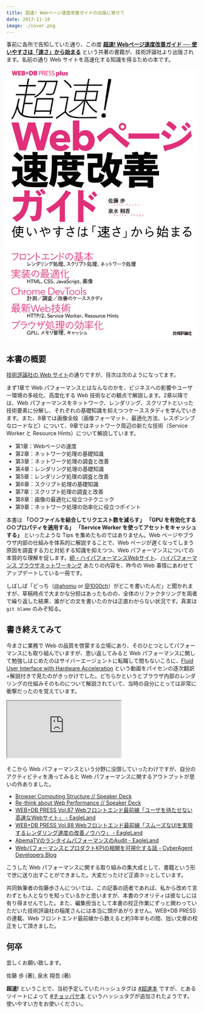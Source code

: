 ```yaml
---
title: 超速! Webページ速度改善ガイドの出版に寄せて
date: 2017-11-18
image: ./cover.png
---
```


事前に各所で告知していた通り、この度 **[超速! Webページ速度改善ガイド ── 使いやすさは「速さ」から始まる](https://www.amazon.co.jp/dp/477419400X/?tag=1000ch-22)** という共著の書籍が、技術評論社より出版されます。名前の通り Web サイトを高速化する知識を得るための本です。

![超速! Webページ速度改善ガイドの表紙](./cover.png)

## 本書の概要

[技術評論社の Web サイト](http://gihyo.jp/book/2017/978-4-7741-9400-4)の通りですが、目次は次のようになってます。

まず1章で Web パフォーマンスとはなんなのかを、ビジネスへの影響やユーザー環境の多岐化、高度化する Web 技術などの観点で解説します。2章以降では、Web パフォーマンスをネットワーク、レンダリング、スクリプトといった技術要素に分解し、それぞれの基礎知識を抑えつつケーススタディを学んでいきます。また、8章では画像全般（画像フォーマット、最適化方法、レスポンシブなロードなど）について、9章ではネットワーク周辺の新たな技術（Service Worker と Resource Hints）について解説しています。

- 第1章：Webページの速度
- 第2章：ネットワーク処理の基礎知識
- 第3章：ネットワーク処理の調査と改善
- 第4章：レンダリング処理の基礎知識 
- 第5章：レンダリング処理の調査と改善
- 第6章：スクリプト処理の基礎知識
- 第7章：スクリプト処理の調査と改善
- 第8章：画像の最適化に役立つテクニック
- 第9章：ネットワーク処理の効率化に役立つポイント

本書は **「○○ファイルを結合してリクエスト数を減らす」** **「GPU を有効化する○○プロパティを適用する」** **「Service Worker を使ってアセットをキャッシュする」** といったような Tips を集めたものではありません。Web ページやブラウザ内部の仕組みを体系的に解説することで、Web ページが遅くなってしまう原因を調査する力と対処する知識を抑えつつ、Web パフォーマンスについての本質的な理解を促します。[続・ハイパフォーマンスWebサイト](https://1000ch.net/posts/2015/even-faster-web-sites.html)、[ハイパフォーマンス ブラウザネットワーキング](https://1000ch.net/posts/2014/high-performance-browser-networking.html) あたりの内容を、昨今の Web 事情にあわせてアップデートしている一冊です。

しばしば「どっち（[@ahomu](https://twitter.com/ahomu) or [@1000ch](https://twitter.com/1000ch)）がどこを書いたんだ」と聞かれますが、草稿時点で大まかな分担はあったものの、全体のリファクタリングを両者で繰り返した結果、誰がどの文を書いたのかは正直わからない状況です。真実は `git blame` のみぞ知る。

## 書き終えてみて

今まさに業務で Web の品質を啓蒙する立場にあり、そのひとつとしてパフォーマンスにも取り組んでいますが、思い返してみると Web パフォーマンスに関して勉強しはじめたのはサイバーエージェントに転職して間もないころに、[Fluid User Interface with Hardware Acceleration](https://www.youtube.com/watch?v=gTHAn-nkQnI) という動画をパイセンの逐次翻訳+解説付きで見たのがきっかけでした。どちらかというとブラウザ内部のレンダリングの仕組みそのものについて解説されていて、当時の自分にとっては非常に衝撃だったのを覚えています。

<iframe loading="lazy" src="https://www.youtube.com/embed/gTHAn-nkQnI" title="YouTube video player" allow="accelerometer; autoplay; clipboard-write; encrypted-media; gyroscope; picture-in-picture; web-share" allowfullscreen></iframe>

そこから Web パフォーマンスという分野に没頭していったわけですが、自分のアクティビティを漁ってみると Web パフォーマンスに関するアウトプットが思いの外ありました。

- [Browser Computing Structure // Speaker Deck](https://speakerdeck.com/1000ch/browser-computing-structure)
- [Re-think about Web Performance // Speaker Deck](https://speakerdeck.com/1000ch/re-think-about-web-performance)
- [WEB+DB PRESS Vol.87 Webフロントエンド最前線「ユーザを待たせない高速なWebサイト」 - EagleLand](https://1000ch.net/posts/2015/wdpress-frontend-series-network.html)
- [WEB+DB PRESS Vol.88 Webフロントエンド最前線「スムーズなUIを実現するレンダリング速度の改善ノウハウ」 - EagleLand](https://1000ch.net/posts/2015/wdpress-frontend-series-render.html)
- [AbemaTVのランタイムパフォーマンスのAudit - EagleLand](https://1000ch.net/posts/2016/abematv-runtime-perf-audit.html)
- [WebパフォーマンスとプロダクトKPIの相関を可視化する話 - CyberAgent Developers Blog](https://developers.cyberagent.co.jp/blog/archives/9540/)

こうした Web パフォーマンスに関する取り組みの集大成として、書籍という形で世に送り出すことができました。大変だったけど正直ホッとしています。

共同執筆者の佐藤歩さんについては、この記事の読者であれば、私から改めて言わずとも人となりを知っているかと思いますが、本書のクオリティは彼なしには有り得ませんでした。また、編集担当として本書の校正作業にずっと関わっていただいた技術評論社の稲尾さんには本当に頭があがりません。WEB+DB PRESS の連載、Web フロントエンド最前線から数えると約3年半もの間、拙い文章の校正をして頂きました。

## 何卒

宜しくお願い致します。

<affiliate-link
  src="https://images-na.ssl-images-amazon.com/images/I/51KTTrbtbTL._SX350_BO1,204,203,200_.jpg"
  href="https://www.amazon.co.jp/dp/477419400X/"
  tag="1000ch-22"
  title="超速!  Webページ速度改善ガイド ── 使いやすさは「速さ」から始まる (WEB+DB PRESS plus)">
  佐藤 歩 (著), 泉水 翔吾 (著)
</affiliate-link>

**超速!** ということで、当初予定していたハッシュタグは [#超速本](https://twitter.com/hashtag/超速本?src=hash) ですが、とあるツイートによって [#チョッパヤ本](https://twitter.com/hashtag/チョッパヤ本?src=hash) というハッシュタグが追加されたようです。使いやすい方をお使いください。
